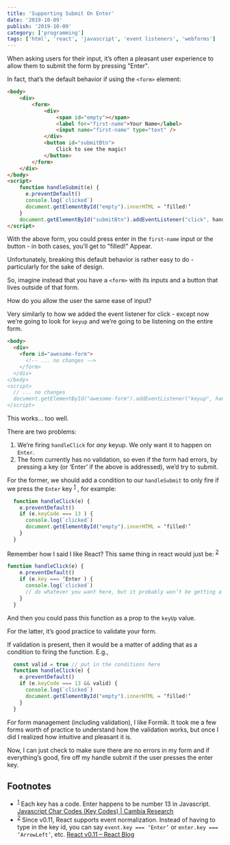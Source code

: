 ```yaml
---
title: 'Supporting Submit On Enter'
date: '2019-10-09'
publish: '2019-10-09'
category: ['programming']
tags: ['html', 'react', 'javascript', 'event listeners', 'webforms']
---
```


When asking users for their input, it’s often a pleasant user experience to allow them to submit the form by pressing "Enter".

In fact, that’s the default behavior if using the `<form>` element:

```html
<body>
    <div>
        <form>
            <div>
                <span id="empty"></span>
                <label for="first-name">Your Name</label>
                <input name="first-name" type="text" />
            </div>
            <button id="submitBtn">
                Click to see the magic!
            </button>
        </form>
    </div>
</body>
<script>
    function handleSubmit(e) {
      e.preventDefault()
      console.log(`clicked`)
      document.getElementById("empty").innerHTML = ‘filled!’
    }
    document.getElementById("submitBtn").addEventListener("click", handleSubmit);
</script>
```

With the above form, you could press enter in the `first-name` input or the button - in both cases, you’ll get to "filled!" Appear.

Unfortunately, breaking this default behavior is rather easy to do - particularly for the sake of design.

So, imagine instead that you have a `<form>` with its inputs and a button that lives outside of that form.

How do you allow the user the same ease of input?

Very similarly to how we added the event listener for click - except now we’re going to look for `keyup` and we’re going to be listening on the entire form.

```html
<body>
  <div>
    <form id="awesome-form">
      <!-- ... no changes -—>
    </form>
  </div>
</body>
<script>
  // ... no changes
  document.getElementById("awesome-form").addEventListener("keyup", handleSubmit);
</script>
```

This works… too well.

There are two problems:

1. We’re firing `handleClick` for _any_ keyup. We only want it to happen on `Enter`.
2. The form currently has no validation, so even if the form had errors, by pressing a key (or ‘Enter’ if the above is addressed), we’d try to submit.

For the former, we should add a condition to our `handleSubmit` to only fire if we press the `Enter` key <sup>[1](#fn1)</sup><a id="sup1"></a> , for example:

```javascript
  function handleClick(e) {
    e.preventDefault()
    if (e.keyCode === 13 ) {
      console.log(`clicked`)
      document.getElementById("empty").innerHTML = ‘filled!’
    }
  }

```

Remember how I said I like React? This same thing in react would just be: <sup>[2](#fn2)</sup><a id="sup2"></a>

```javascript
function handleClick(e) {
    e.preventDefault()
    if (e.key === ‘Enter ) {
      console.log(`clicked`)
      // do whatever you want here, but it probably won’t be getting a document by its ID.
    }
  }
```

And then you could pass this function as a prop to the `keyUp` value.

For the latter, it’s good practice to validate your form.

If validation is present, then it would be a matter of adding that as a condition to firing the function. E.g.,

```javascript
  const valid = true // put in the conditions here
  function handleClick(e) {
    e.preventDefault()
    if (e.keyCode === 13 && valid) {
      console.log(`clicked`)
      document.getElementById("empty").innerHTML = ‘filled!’
    }
  }
```

For form management (including validation), I like Formik. It took me a few forms worth of practice to understand how the validation works, but once I did I realized how intuitive and pleasant it is.

Now, I can just check to make sure there are no errors in my form and if everything’s good, fire off my handle submit if the user presses the enter key.

## Footnotes

-   <sup>[1](#sup1)</sup><a id="fn1"></a> Each key has a code. Enter happens to be number 13 in Javascript. [Javascript Char Codes (Key Codes) | Cambia Research](https://www.cambiaresearch.com/articles/15/javascript-char-codes-key-codes)
-   <sup>[2](#sup2)</sup><a id="fn2"></a> Since v0.11, React supports event normalization. Instead of having to type in the key id, you can say `event.key === ‘Enter’` or `enter.key === ‘ArrowLeft’`, etc. [React v0.11 – React Blog](https://reactjs.org/blog/2014/07/17/react-v0.11.html#improved-keyboard-event-normalization)
